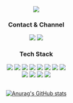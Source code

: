 <div align='center'>

<img src="https://capsule-render.vercel.app/api?type=Waving&color=auto&height=300&section=header&text=Seo%20Jemin&fontSize=90" />

  ### Contact & Channel
  <a href="https://devjem.tistory.com/"><img src="https://img.shields.io/badge/Blog-000000?style=flat-square&logo=Storyblok&logoColor=white"/></a>
  <a href="mailto:jemin03120111@gmail.com"><img src="https://img.shields.io/badge/Gmail-EA4335?style=flat-square&logo=Gmail&logoColor=white"/></a>
  <br/>  
  
  ### Tech Stack
  <img src="https://img.shields.io/badge/Spring-3178C6?style=flat-square&logo=Spring&logoColor=white"/>
  <img src="https://img.shields.io/badge/Spring Boot-6DB33F?style=flat-square&logo=Spring Boot&logoColor=white"/>
  <img src="https://img.shields.io/badge/Java-000000?style=flat-square&logo=Java&logoColor=white"/>
  <img src="https://img.shields.io/badge/JPA-F05032?style=flat-square&logo=JPA&logoColor=white"/>
  <img src="https://img.shields.io/badge/QueryDSL-4479A1?style=flat-square&logo=QueryDSL&logoColor=white"/>
  <img src="https://img.shields.io/badge/Mysql-4479A1?style=flat-square&logo=Mysql&logoColor=white"/>
  <img src="https://img.shields.io/badge/NGINX-009639?style=flat-square&logo=NGINX&logoColor=white"/>
  <img src="https://img.shields.io/badge/aws-232F3E?style=flat-square&logo=Amazon AWS&logoColor=white"/>
  <br/>
  
  <img src="https://img.shields.io/badge/Git-F05032?style=flat-square&logo=Git&logoColor=white"/>
  <img src="https://img.shields.io/badge/GitHub-181717?style=flat-square&logo=GitHub&logoColor=white"/>
  <img src="https://img.shields.io/badge/DataGrip-000000?style=flat-square&logo=DataGrip&logoColor=white"/>
  <img src="https://img.shields.io/badge/IntelliJ-000000?style=flat-square&logo=IntelliJ IDEA&logoColor=white"/>
  <br/>
  <br/>
  
[![Anurag's GitHub stats](https://github-readme-stats.vercel.app/api?username=jemlog&show_icons=true&theme=tokyonight)](https://github.com/jemlog/github-readme-stats)
</div>
